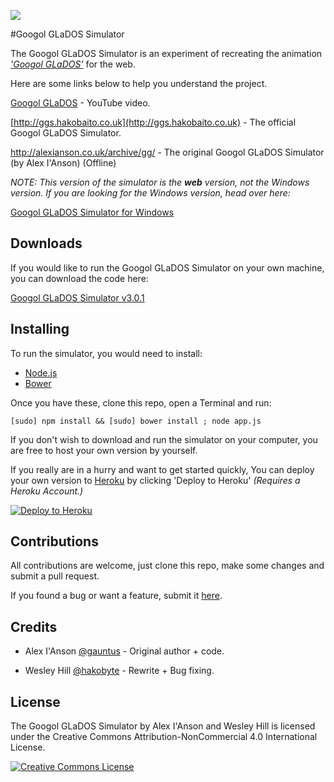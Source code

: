 ![](https://cloud.githubusercontent.com/assets/2040416/3561932/b0586d94-09d8-11e4-919c-3ab821165d4e.png)

#Googol GLaDOS Simulator

The Googol GLaDOS Simulator is an experiment of recreating the animation _['Googol GLaDOS'](http://www.youtube.com/watch?v=sDhc4mKtMkU)_ for the web.

Here are some links below to help you understand the project.

[Googol GLaDOS](http://www.youtube.com/watch?v=sDhc4mKtMkU) - YouTube video.


[http://ggs.hakobaito.co.uk](http://ggs.hakobaito.co.uk) - The official Googol GLaDOS Simulator.


http://alexianson.co.uk/archive/gg/ - The original Googol GLaDOS Simulator (by Alex I'Anson) (Offline)

_NOTE: This version of the simulator is the **web** version, not the Windows version. If you are looking for the Windows version, head over here:_

[Googol GLaDOS Simulator for Windows](http://googolglados.tumblr.com/download)

Downloads
-

If you would like to run the Googol GLaDOS Simulator on your own machine, you can download the code here:

[Googol GLaDOS Simulator v3.0.1](https://github.com/hako/googol-glados-simulator/releases)


Installing
-
To run the simulator, you would need to install:

+ [Node.js](https://nodejs.org)
+ [Bower](http://bower.io)

Once you have these, clone this repo, open a Terminal and run:

`[sudo] npm install && [sudo] bower install ; node app.js`

If you don't wish to download and run the simulator on your computer, you are free to host your own version by yourself.

If you really are in a hurry and want to get started quickly, You can deploy your own version to [Heroku](https://heroku.com) by clicking 'Deploy to Heroku' _(Requires a Heroku Account.)_

[![Deploy to Heroku](https://www.herokucdn.com/deploy/button.png)](https://heroku.com/deploy)

Contributions
-

All contributions are welcome, just clone this repo, make some changes and submit a pull request.

If you found a bug or want a feature, submit it [here](https://github.com/hako/googol-glados-simulator/issues).

Credits
-

+ Alex I'Anson [@gauntus](https://twitter.com/gauntus) - Original author + code.

+ Wesley Hill [@hakobyte](https://twitter.com/hakobyte) - Rewrite + Bug fixing.

License
-
The Googol GLaDOS Simulator by Alex I'Anson and Wesley Hill is licensed under the Creative Commons Attribution-NonCommercial 4.0 International License.

<a rel="license" href="http://creativecommons.org/licenses/by-nc/3.0/"><img alt="Creative Commons License" style="border-width:0" src="http://i.creativecommons.org/l/by-nc/3.0/80x15.png" /></a>